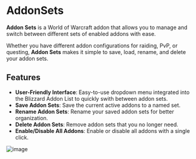 # AddonSets

**Addon Sets** is a World of Warcraft addon that allows you to manage and switch between different sets of enabled addons with ease.

Whether you have different addon configurations for raiding, PvP, or questing, **Addon Sets** makes it simple to save, load, rename, and delete your addon sets.

## Features

*   **User-Friendly Interface**: Easy-to-use dropdown menu integrated into the Blizzard Addon List to quickly swith between addon sets.
*   **Save Addon Sets**: Save the current active addons to a named set.
*   **Rename Addon Sets**: Rename your saved addon sets for better organization.
*   **Delete Addon Sets**: Remove addon sets that you no longer need.
*   **Enable/Disable All Addons**: Enable or disable all addons with a single click.

![image](https://github.com/user-attachments/assets/392d550d-287e-49d6-90bf-6183a863e6a2)

